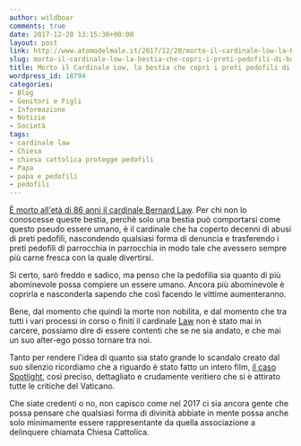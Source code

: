 ```yaml
---
author: wildboar
comments: true
date: 2017-12-20 13:15:30+00:00
layout: post
link: http://www.atomodelmale.it/2017/12/20/morto-il-cardinale-low-la-bestia-che-copri-i-preti-pedofili-di-boston/
slug: morto-il-cardinale-low-la-bestia-che-copri-i-preti-pedofili-di-boston
title: Morto il Cardinale Low, la bestia che coprì i preti pedofili di Boston
wordpress_id: 18794
categories:
- Blog
- Genitori e Figli
- Informazione
- Notizie
- Società
tags:
- cardinale law
- Chiesa
- chiesa cattolica protegge pedofili
- Papa
- papa e pedofili
- pedofili
---
```


[È morto all'età di 86 anni il cardinale Bernard Law](https://www.ilfattoquotidiano.it/2017/12/20/bernard-law-morto-a-86-anni-il-cardinale-americano-che-copri-i-casi-di-pedofililia-fu-coinvolto-nellinchiesta-spotlight/4050238/). Per chi non lo conoscesse queste bestia, perchè solo una bestia può comportarsi come questo pseudo essere umano, è il cardinale che ha coperto decenni di abusi di preti pedofili, nascondendo qualsiasi forma di denuncia e trasferendo i preti pedofili di parrocchia in parrocchia in modo tale che avessero sempre più carne fresca con la quale divertirsi.

Si certo, sarò freddo e sadico, ma penso che la pedofilia sia quanto di più abominevole possa compiere un essere umano. Ancora più abominevole è coprirla e nasconderla sapendo che così facendo le vittime aumenteranno.

Bene, dal momento che quindi la morte non nobilita, e dal momento che tra tutti i vari processi in corso o finiti il cardinale [Law](https://it.wikipedia.org/wiki/Bernard_Francis_Law) non è stato mai in carcere, possiamo dire di essere contenti che se ne sia andato, e che mai un suo alter-ego posso tornare tra noi.

Tanto per rendere l'idea di quanto sia stato grande lo scandalo creato dal suo silenzio ricordiamo che a riguardo è stato fatto un intero film, [il caso Spotlight](https://it.wikipedia.org/wiki/Il_caso_Spotlight), così preciso, dettagliato e crudamente veritiero che si è attirato tutte le critiche del Vaticano.

Che siate credenti o no, non capisco come nel 2017 ci sia ancora gente che possa pensare che qualsiasi forma di divinità abbiate in mente possa anche solo minimamente essere rappresentante da quella associazione a delinquere chiamata Chiesa Cattolica.
